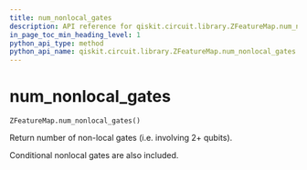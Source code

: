 ```yaml
---
title: num_nonlocal_gates
description: API reference for qiskit.circuit.library.ZFeatureMap.num_nonlocal_gates
in_page_toc_min_heading_level: 1
python_api_type: method
python_api_name: qiskit.circuit.library.ZFeatureMap.num_nonlocal_gates
---
```


# num\_nonlocal\_gates

<span id="qiskit.circuit.library.ZFeatureMap.num_nonlocal_gates" />

`ZFeatureMap.num_nonlocal_gates()`

Return number of non-local gates (i.e. involving 2+ qubits).

Conditional nonlocal gates are also included.

